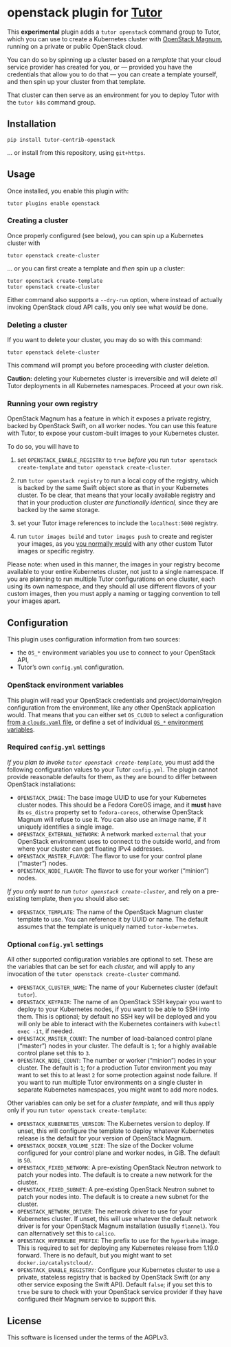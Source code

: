 # openstack plugin for [Tutor](https://docs.tutor.overhang.io)

This **experimental** plugin adds a `tutor openstack` command group to
Tutor, which you can use to create a Kubernetes cluster with
[OpenStack Magnum](https://docs.openstack.org/magnum/latest/user/),
running on a private or public OpenStack cloud.

You can do so by spinning up a cluster based on a *template* that your
cloud service provider has created for you, or — provided you have the
credentials that allow you to do that — you can create a template
yourself, and then spin up your cluster from that template.

That cluster can then serve as an environment for you to deploy Tutor
with the `tutor k8s` command group.


## Installation

```
pip install tutor-contrib-openstack
```

... or install from this repository, using `git+https`.


## Usage

Once installed, you enable this plugin with:

```
tutor plugins enable openstack
```

### Creating a cluster

Once properly configured (see below), you can spin up a Kubernetes
cluster with

```
tutor openstack create-cluster
```

... or you can first create a template and *then* spin up a cluster:

```
tutor openstack create-template
tutor openstack create-cluster
```

Either command also supports a `--dry-run` option, where instead of
actually invoking OpenStack cloud API calls, you only see what *would*
be done.


### Deleting a cluster

If you want to delete your cluster, you may do so with this command:

```
tutor openstack delete-cluster
```

This command will prompt you before proceeding with cluster deletion.

**Caution:** deleting your Kubernetes cluster is irreversible and will
delete *all* Tutor deployments in all Kubernetes namespaces. Proceed
at your own risk.


### Running your own registry

OpenStack Magnum has a feature in which it exposes a private registry,
backed by OpenStack Swift, on all worker nodes. You can use this
feature with Tutor, to expose your custom-built images to your
Kubernetes cluster.

To do so, you will have to

1. set `OPENSTACK_ENABLE_REGISTRY` to `true` *before* you run `tutor
   openstack create-template` and `tutor openstack create-cluster`.

2. run `tutor openstack registry` to run a local copy of the registry,
   which is backed by the same Swift object store as that in your
   Kubernetes cluster. To be clear, that means that your locally
   available registry and that in your production cluster *are
   functionally identical,* since they are backed by the same storage.

3. set your Tutor image references to include the `localhost:5000`
   registry.

4. run `tutor images build` and `tutor images push` to create and
   register your images, as you [you normally
   would](https://docs.tutor.overhang.io/configuration.html#custom-open-edx-docker-image)
   with any other custom Tutor images or specific registry.

Please note: when used in this manner, the images in your registry
become available to your entire Kubernetes cluster, not just to a
single namespace. If you are planning to run multiple Tutor
configurations on one cluster, each using its own namespace, and they
should all use different flavors of your custom images, then you must
apply a naming or tagging convention to tell your images apart.


## Configuration

This plugin uses configuration information from two sources:

* the `OS_*` environment variables you use to connect to your
  OpenStack API,
* Tutor’s own `config.yml` configuration.


### OpenStack environment variables

This plugin will read your OpenStack credentials and
project/domain/region configuration from the environment, like any
other OpenStack application would. That means that you can either set
`OS_CLOUD` to select a configuration [from a `clouds.yaml`
file](https://docs.openstack.org/python-openstackclient/latest/cli/man/openstack.html#config-files),
or define a set of individual [`OS_*` environment
variables](https://docs.openstack.org/python-openstackclient/latest/cli/man/openstack.html#environment-variables).


### Required `config.yml` settings

*If you plan to invoke `tutor openstack create-template`,* you must
add the following configuration values to your Tutor `config.yml`. The
plugin cannot provide reasonable defaults for them, as they are bound
to differ between OpenStack installations:

* `OPENSTACK_IMAGE`: The base image UUID to use for your Kubernetes
  cluster nodes. This should be a Fedora CoreOS image, and it **must**
  have its `os_distro` property set to `fedora-coreos`, otherwise
  OpenStack Magnum will refuse to use it. You can also use an image
  name, if it uniquely identifies a single image.
* `OPENSTACK_EXTERNAL_NETWORK`: A network marked `external` that your
  OpenStack environment uses to connect to the outside world, and from
  where your cluster can get floating IPv4 addresses.
* `OPENSTACK_MASTER_FLAVOR`: The flavor to use for your control plane
  (“master”) nodes.
* `OPENSTACK_NODE_FLAVOR`: The flavor to use for your worker
  (“minion”) nodes.

*If you only want to run `tutor openstack create-cluster`,* and rely on
a pre-existing template, then you should also set:

* `OPENSTACK_TEMPLATE`: The name of the OpenStack Magnum cluster
  template to use. You can reference it by UUID or name. The default
  assumes that the template is uniquely named `tutor-kubernetes`.


### Optional `config.yml` settings

All other supported configuration variables are optional to set. These
are the variables that can be set for each *cluster,* and will apply
to any invocation of the `tutor openstack create-cluster` command.

* `OPENSTACK_CLUSTER_NAME`: The name of your Kubernetes cluster
  (default `tutor`).
* `OPENSTACK_KEYPAIR`: The name of an OpenStack SSH keypair you want
  to deploy to your Kubernetes nodes, if you want to be able to SSH
  into them. This is optional; by default no SSH key will be deployed
  and you will only be able to interact with the Kubernetes containers
  with `kubectl exec -it`, if needed.
* `OPENSTACK_MASTER_COUNT`: The number of load-balanced control plane
  (“master”) nodes in your cluster. The default is `1`; for a highly
  available control plane set this to `3`.
* `OPENSTACK_NODE_COUNT`: The number or worker (“minion”) nodes in
  your cluster. The default is `1`; for a production Tutor environment
  you may want to set this to at least `2` for some protection against
  node failure. If you want to run multiple Tutor environments on a
  single cluster in separate Kubernetes namespaces, you might want to
  add more nodes.

Other variables can only be set for a *cluster template,* and will
thus apply only if you run `tutor openstack create-template`:

* `OPENSTACK_KUBERNETES_VERSION`: The Kubernetes version to deploy. If
  unset, this will configure the template to deploy whatever
  Kubernetes release is the default for your version of OpenStack
  Magnum.
* `OPENSTACK_DOCKER_VOLUME_SIZE`: The size of the Docker volume
  configured for your control plane and worker nodes, in GiB. The
  default is `50`.
* `OPENSTACK_FIXED_NETWORK`: A pre-existing OpenStack Neutron network
  to patch your nodes into. The default is to create a new network for
  the cluster.
* `OPENSTACK_FIXED_SUBNET`: A pre-existing OpenStack Neutron subnet to
  patch your nodes into. The default is to create a new subnet for the
  cluster.
* `OPENSTACK_NETWORK_DRIVER`: The network driver to use for your
  Kubernetes cluster. If unset, this will use whatever the default
  network driver is for your OpenStack Magnum installation (usually
  `flannel`). You can alternatively set this to `calico`.
* `OPENSTACK_HYPERKUBE_PREFIX`: The prefix to use for the `hyperkube`
  image. This is required to set for deploying any Kubernetes release
  from 1.19.0 forward. There is no default, but you might want to set
  `docker.io/catalystcloud/`.
* `OPENSTACK_ENABLE_REGISTRY`: Configure your Kubernetes cluster to
  use a private, stateless registry that is backed by OpenStack Swift
  (or any other service exposing the Swift API). Default `false`; if
  you set this to `true` be sure to check with your OpenStack service
  provider if they have configured their Magnum service to support
  this. 


## License

This software is licensed under the terms of the AGPLv3.
